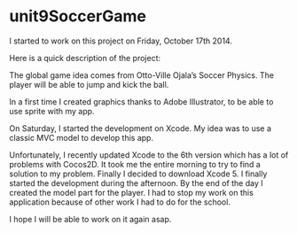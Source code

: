 unit9SoccerGame
===============

I started to work on this project on Friday, October 17th 2014.

Here is a quick description of the project:

The global game idea comes from Otto-Ville Ojala’s Soccer Physics.
The player will be able to jump and kick the ball.

In a first time I created graphics thanks to Adobe Illustrator, to be able to use sprite with my app.

On Saturday, I started the development on Xcode.
My idea was to use a classic MVC model to develop this app.

Unfortunately, I recently updated Xcode to the 6th version which has a lot of problems with Cocos2D. It took me the entire morning to try to find a solution to my problem. Finally I decided to download Xcode 5.
I finally started the development during the afternoon. By the end of the day I created the model part for the player.
I had to stop my work on this application because of other work I had to do for the school.

I hope I will be able to work on it again asap.
